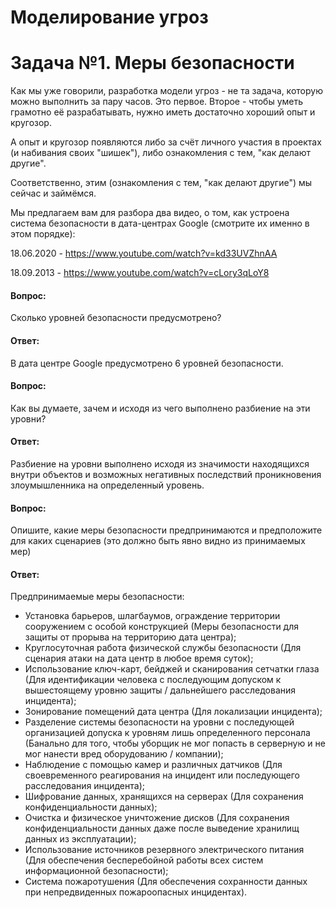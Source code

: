 # Моделирование угроз
# Задача №1. Меры безопасности
Как мы уже говорили, разработка модели угроз - не та задача, которую можно выполнить за пару часов. Это первое. Второе - чтобы уметь грамотно её разрабатывать, нужно иметь достаточно хороший опыт и кругозор.

А опыт и кругозор появляются либо за счёт личного участия в проектах (и набивания своих "шишек"), либо ознакомления с тем, "как делают другие".

Соответственно, этим (ознакомления с тем, "как делают другие") мы сейчас и займёмся.

Мы предлагаем вам для разбора два видео, о том, как устроена система безопасности в дата-центрах Google (смотрите их именно в этом порядке):

18.06.2020 - https://www.youtube.com/watch?v=kd33UVZhnAA 

18.09.2013 - https://www.youtube.com/watch?v=cLory3qLoY8 

#### Вопроc:
Сколько уровней безопасности предусмотрено?
#### Ответ:
В дата центре Google предусмотрено 6 уровней безопасности.
#### Вопроc:
Как вы думаете, зачем и исходя из чего выполнено разбиение на эти уровни?
#### Ответ:
Разбиение на уровни выполнено исходя из значимости находящихся внутри объектов и возможных негативных последствий проникновения злоумышленника на определенный уровень.
#### Вопроc:
Опишите, какие меры безопасности предпринимаются и предположите для каких сценариев (это должно быть явно видно из принимаемых мер)
#### Ответ:
Предпринимаемые меры безопасности:
- Установка барьеров, шлагбаумов, ограждение территории сооружением с особой конструкцией (Меры безопасности для защиты от прорыва на территорию дата центра);
- Круглосуточная работа физической службы безопасности  (Для сценария атаки на дата центр в любое время суток);
- Использование ключ-карт, бейджей и сканирования сетчатки глаза (Для идентификации человека с последующим допуском к вышестоящему уровню защиты / дальнейшего расследования инцидента);
- Зонирование помещений дата центра (Для локализации инцидента);
- Разделение системы безопасности на уровни с последующей организацией допуска к уровням лишь определенного персонала (Банально для того, чтобы уборщик не мог попасть в серверную и не мог нанести вред оборудованию / компании);
- Наблюдение с помощью камер и различных датчиков (Для своевременного реагирования на инцидент или последующего расследования инцидента);
- Шифрование данных, хранящихся на серверах (Для сохранения конфиденциальности данных);
- Очистка и физическое уничтожение дисков (Для сохранения конфиденциальности данных даже после выведение хранилищ данных из эксплуатации);
- Использование источников резервного электрического питания (Для обеспечения бесперебойной работы всех систем информационной безопасности);
- Система пожаротушения (Для обеспечения сохранности данных при непредвиденных пожароопасных инцидентах).
